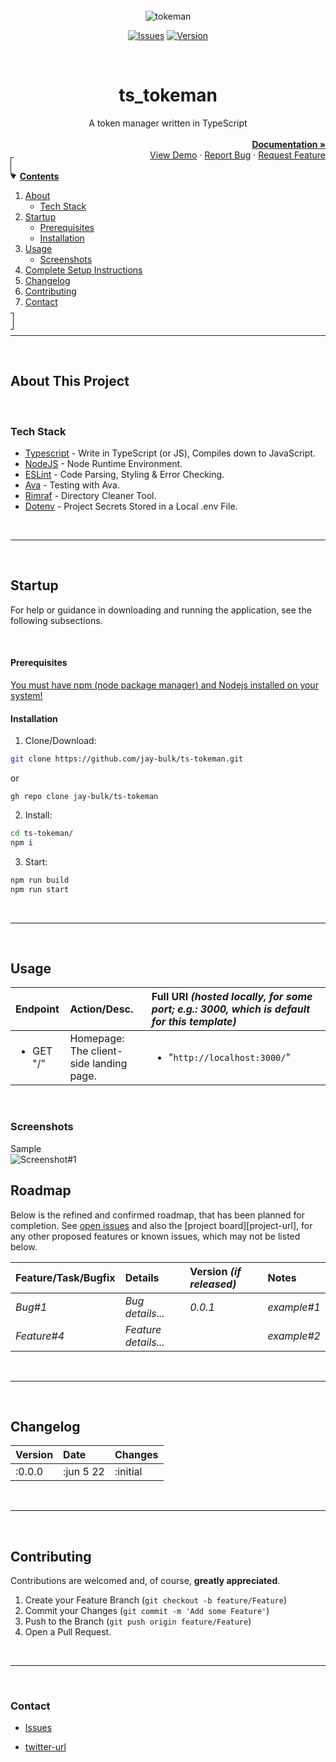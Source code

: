 <!--
*** Using markdown "reference style" links for readability.
*** Reference links are enclosed in brackets [ ] instead of parentheses ( ).
*** See the bottom of this document for the declaration of the reference variables.
*** https://www.markdownguide.org/basic-syntax/#reference-style-links
-->

<div align="center">


<br>
<br>
<br>

![tokeman](./assets/tokeman.png)

<!-- PROJECT SHIELDS/BADGES -->
[![Issues][issues-shield]][issues-url]
[![Version][version-shield]][version-url]

<!-- PROJECT LOGO & TITLE -->
<br>
<div align="center">
  <div align="center"><h1>ts_tokeman</h1>A token manager written in TypeScript</div>
  <div align="right">
    <br>
    <a href="https://github.com/jay-bulk/ts-tokeman/blob/main/README.md"><strong>Documentation »</strong></a>
    <br>
    <a href="#usage">View Demo</a>
    ·
    <a href="https://github.com/jay-bulk/ts-tokeman/issues">Report Bug</a>
    ·
    <a href="https://github.com/jay-bulk/ts-tokeman/issues">Request Feature</a>
  </div>
</div>



<!-- TABLE OF CONTENTS -->
<div align="left">
<details align="left" open="open" style="padding:4px;display:inline;border-width:1px;border-style:solid;">
  <summary><b style="display: inline-block"><u>Contents</u></b></summary>
    <ol>
        <li>
        <a href="#about-this-project">About</a>
        <ul>
            <li><a href="#tech-stack">Tech Stack</a></li>
        </ul>
        </li>
        <li>
        <a href="#startup">Startup</a>
        <ul>
            <li><a href="#prerequisites">Prerequisites</a></li>
            <li><a href="#installation">Installation</a></li>
        </ul>
        </li>
        <li>
          <a href="#usage">Usage</a>
          <ul>
            <li><a href="#screenshots">Screenshots</a></li>
        </ul>
        </li>
        <li><a href="#complete-setup-instructions">Complete Setup Instructions</a></li>
        <li><a href="#changelog">Changelog</a></li>
        <li><a href="#contributing">Contributing</a></li>
        <li><a href="#contact">Contact</a></li>
    </ol>
</details><hr><br>
<div/>



## About This Project
<br>

### Tech Stack
* [Typescript](https://www.typescriptlang.org/) - Write in TypeScript (or JS), Compiles down to JavaScript.
* [NodeJS](https://nodejs.org/en/) - Node Runtime Environment.
* [ESLint](https://eslint.org/) - Code Parsing, Styling & Error Checking.
* [Ava](https://github.com/avajs/ava) - Testing with Ava.
* [Rimraf](https://www.npmjs.com/package/rimraf) - Directory Cleaner Tool.
* [Dotenv](https://www.npmjs.com/package/dotenv) - Project Secrets Stored in a Local .env File.

<br><hr><br>

## Startup
For help or guidance in downloading and running the application, see the following subsections.

<br>

#### Prerequisites
[You must have npm (node package manager) and Nodejs installed on your system!](https://docs.npmjs.com/downloading-and-installing-node-js-and-npm)

#### Installation
1. Clone/Download:
  ```sh
  git clone https://github.com/jay-bulk/ts-tokeman.git
  ```
or
```shell
gh repo clone jay-bulk/ts-tokeman
```
2. Install:
  ```sh
cd ts-tokeman/
  npm i
  ```
3. Start:
  ```sh
  npm run build
  npm run start  
  ```

<br><hr><br>

## Usage

| Endpoint | Action/Desc. | Full URI <i>(hosted locally, for some port; e.g.: 3000, which is default for this template)</i> |
|:---|:---|:---|
| <ul><li>GET "/"</li></ul> | Homepage:<br>The client-side landing page. | <ul><li>"`http://localhost:3000/`"</li></ul> |

<br>

### Screenshots

Sample<br>
![Screenshot#1](https://github.com/jay-bulk/ts-tokeman-example-login.png)

<!-- ROADMAP -->
## Roadmap
Below is the refined and confirmed roadmap, that has been planned for completion. See [open issues][issues-url] and also the [project board][project-url], for any other proposed features or known issues, which may not be listed below.

| Feature/Task/Bugfix | Details | Version <i>(if released)</i> | Notes |
|:---|:---|:---|:---|
| <i>Bug#1</i> | <i>Bug details...</i> | <i>0.0.1</i> | <i>example#1</i> |
| <i>Feature#4</i> | <i>Feature details...</i> |   | <i>example#2</i> |

<br><hr><br>

<!-- CHANGELOG -->
## Changelog

| Version | Date     | Changes  |
|:--------|:---------|:---------|
|:0.0.0   |:jun 5 22 | :initial |
<br><hr><br>

<!-- CONTRIBUTING -->
## Contributing
Contributions are welcomed and, of course, **greatly appreciated**.

1. Create your Feature Branch (`git checkout -b feature/Feature`)
2. Commit your Changes (`git commit -m 'Add some Feature'`)
3. Push to the Branch (`git push origin feature/Feature`)
4. Open a Pull Request.

<br><hr><br>



<!-- CONTACT -->
### Contact

* [Issues][issues-url]
<!---* [Personal Website.](https://jay-bulk.github.io/)-->
* [twitter-url](https://twitter/jay_bulk)

<br>

<!-- SPECIFIC URLS - NEED CHANGING PER PROJECT -->
<!-- https://www.markdownguide.org/basic-syntax/#reference-style-links -->
</div>
</div>

[workflow-shield]: https://github.com/jay-bulk/ts-tokeman/actions/workflows/codeql-analysis.yml/badge.svg

[workflow-url]: https://github.com/jay-bulk/ts-tokeman/actions
[version-shield]: https://img.shields.io/github/v/release/jay-bulk/ts-tokeman

[version-url]: https://github.com/jay-bulk/ts-tokeman/releases/

[issues-shield]: https://img.shields.io/github/issues/jay-bulk/ts-tokeman.svg

[issues-url]: https://github.com/jay-bulk/ts-tokeman/issues